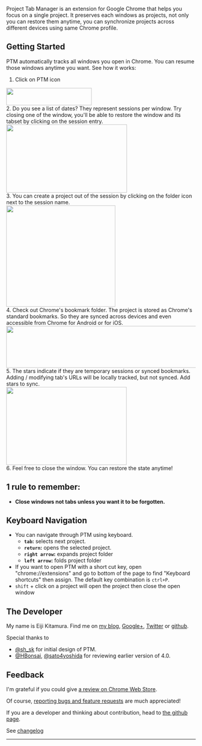 Project Tab Manager is an extension for Google Chrome that helps you focus on a single project. It preserves each windows as projects, not only you can restore them anytime, you can synchronize projects across different devices using same Chrome profile.

## Getting Started
PTM automatically tracks all windows you open in Chrome. You can resume those windows anytime you want. See how it works:

1. Click on PTM icon  
<div class="img">
<img src="https://raw.githubusercontent.com/agektmr/ProjectTabManager/master/assets/readme_0.png" style="width:227px; height:46px;" />
</div>
2. Do you see a list of dates? They represent sessions per window. Try closing one of the window, you'll be able to restore the window and its tabset by clicking on the session entry.  
<div class="img">
<img src="https://raw.githubusercontent.com/agektmr/ProjectTabManager/master/assets/readme_1.png" style="width:321px; height:181px;" />
</div>
3. You can create a project out of the session by clicking on the folder icon next to the session name.  
<div class="img">
<img src="https://raw.githubusercontent.com/agektmr/ProjectTabManager/master/assets/readme_3.png" style="width:290px; height:269px;" />
</div>
4. Check out Chrome's bookmark folder. The project is stored as Chrome's standard bookmarks. So they are synced across devices and even accessible from Chrome for Android or for iOS.  
<div class="img">
<img src="https://raw.githubusercontent.com/agektmr/ProjectTabManager/master/assets/readme_5.png" style="width:533px; height:111px;" />
</div>
5. The stars indicate if they are temporary sessions or synced bookmarks. Adding / modifying tab's URLs will be locally tracked, but not synced. Add stars to sync.  
<div class="img">
<img src="https://raw.githubusercontent.com/agektmr/ProjectTabManager/master/assets/readme_6.png" style="width:320px; height:207px;" />
</div>
6. Feel free to close the window. You can restore the state anytime!

## 1 rule to remember:
- **Close windows not tabs unless you want it to be forgotten.**

## Keyboard Navigation

- You can navigate through PTM using keyboard.
    - **`tab`:** selects next project.
    - **`return`:** opens the selected project.
    - **`right arrow`:** expands project folder
    - **`left arrow`:** folds project folder
- If you want to open PTM with a short cut key, open "chrome://extensions" and go to bottom of the page to find "Keyboard shortcuts" then assign. The default key combination is `ctrl+P`.
- `shift` + click on a project will open the project then close the open window

## The Developer
My name is Eiji Kitamura. Find me on [my blog](http://blog.agektmr.com), [Google+](http://google.com/+agektmr), [Twitter](http://twitter.com/agektmr) or [github](https://github.com/agektmr).

Special thanks to
* [@sh_sk](https://twitter.com/sh_sk) for initial design of PTM.
* [@HBonsai](https://twitter.com/HBonsai), [@sato4yoshida](https://twitter.com/sato4yoshida) for reviewing earlier version of 4.0.

## Feedback
I'm grateful if you could give [a review on Chrome Web Store](https://chrome.google.com/webstore/support/iapdnheekciiecjijobcglkcgeckpoia).

Of course, [reporting bugs and feature requests](https://chrome.google.com/webstore/detail/project-tab-manager/iapdnheekciiecjijobcglkcgeckpoia/details) are much appreciated!

If you are a developer and thinking about contribution, head to [the github page](https://github.com/agektmr/ProjectTabManager).

See [changelog](CHANGELOG.html)

----
